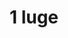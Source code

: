 ---
draft: false
group: Norma Loops
id: eb1
info: Access to all sessions, coffee included.
price: 50
title: 1 luge
---